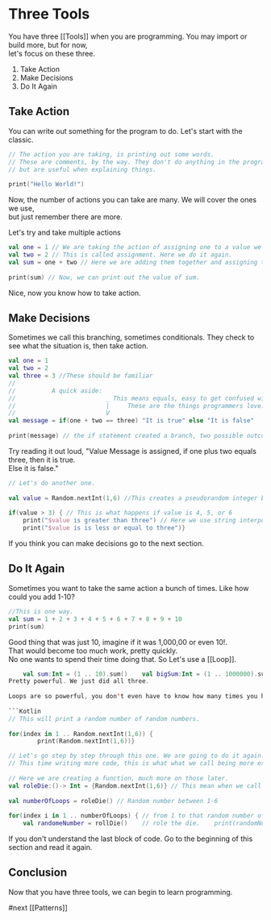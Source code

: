 # Three Tools  
  
You have three [[Tools]] when you are programming. You may import or build more, but for now,  
let's focus on these three.  
  
1. Take Action  
2. Make Decisions  
3. Do It Again  
  
## Take Action  
  
You can write out something for the program to do. Let's start with the classic.  
  
```Kotlin  
// The action you are taking, is printing out some words.  
// These are comments, by the way. They don't do anything in the program,  
// but are useful when explaining things.  
  
print("Hello World!")  
```  
  
Now, the number of actions you can take are many. We will cover the ones we use,  
but just remember there are more.  
  
Let's try and take multiple actions  
  
```Kotlin  
val one = 1 // We are taking the action of assigning one to a value we named one.  
val two = 2 // This is called assignment. Here we do it again.  
val sum = one + two // Here we are adding them together and assigning the result to sum  
  
print(sum) // Now, we can print out the value of sum.  
```  
  
Nice, now you know how to take action.  
  
## Make Decisions  
  
Sometimes we call this branching, sometimes conditionals. They check to see what the situation is, then take action.  
  
```Kotlin  
val one = 1  
val two = 2  
val three = 3 //These should be familiar  
//  
//          A quick aside:  
//                         _ This means equals, easy to get confused with = which means is assigned.  
//                         |     These are the things programmers love.  
//                         V  
val message = if(one + two == three) "It is true" else "It is false"  
  
print(message) // the if statement created a branch, two possible outcomes.  
```  
  
Try reading it out loud, "Value Message is assigned, if one plus two equals three, then it is true.  
                         Else it is false."                         
  
```Kotlin  
// Let's do another one.  
  
val value = Random.nextInt(1,6) //This creates a pseudorandom integer between 1 and 6, like a die.  
  
if(value > 3) { // This is what happens if value is 4, 5, or 6  
    print("$value is greater than three") // Here we use string interpolation to print out the $value} else { // This is what happens if value is 1, 2, or 3  
    print("$value is is less or equal to three")}  
```  
  
If you think you can make decisions go to the next section.  
  
## Do It Again  
  
Sometimes you want to take the same action a bunch of times. Like how could you add 1-10?  
  
```Kotlin  
//This is one way.  
val sum = 1 + 2 + 3 + 4 + 5 + 6 + 7 + 8 + 9 + 10  
print(sum)  
```  
  
Good thing that was just 10, imagine if it was 1,000,00 or even 10!.  
That would become too much work, pretty quickly.  
No one wants to spend their time doing that. So Let's use a [[Loop]].  
  
```Kotlin  
    val sum:Int = (1 .. 10).sum()    val bigSum:Int = (1 .. 1000000).sum()    val unrealisticFromAPerformanceStandPointSum:Int = (1 .. 10!).sum() ```  
Pretty powerful. We just did all three.  
  
Loops are so powerful, you don't even have to know how many times you have to do it.  
  
```Kotlin  
// This will print a random number of random numbers.  
  
for(index in 1 .. Random.nextInt(1,6)) {  
        print(Random.nextInt(1,6))}  
```  
  
```Kotlin  
// Let's go step by step through this one. We are going to do it again.  
// This time writing more code, this is what what we call being more explicit.  
  
// Here we are creating a function, much more on those later.  
val roleDie:()-> Int = {Random.nextInt(1,6)} // This mean when we call roleDie() we get 1-6 back.  
  
val numberOfLoops = roleDie() // Random number between 1-6  
  
for(index i in 1 .. numberOfLoops) { // from 1 to that random number of loops  
    val randomeNumber = rollDie()    // role the die.    print(randomNumber)              // Then print out that number.}  
```  
  
If you don't understand the last block of code. Go to the beginning of this section and read it again.  
  
  
## Conclusion  
  
Now that you have three tools, we can begin to learn programming.

#next [[Patterns]]